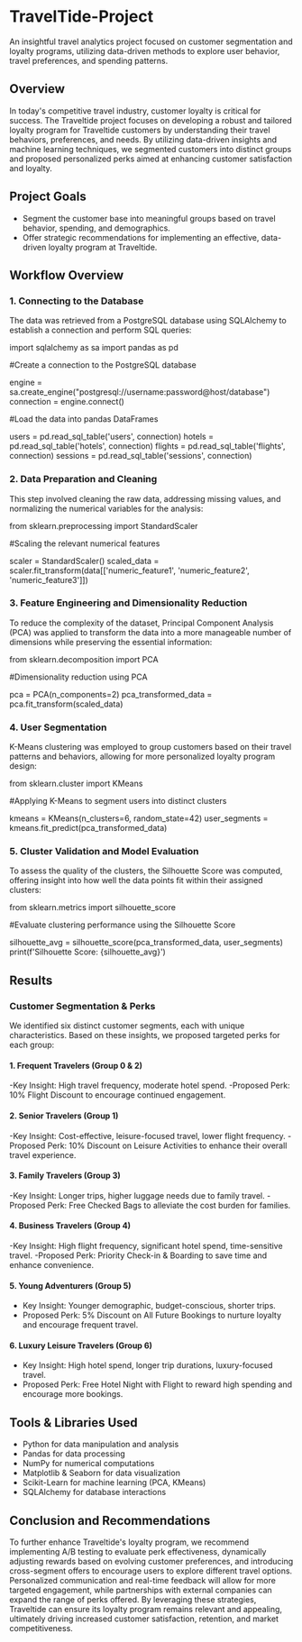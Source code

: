 # TravelTide-Project
An insightful travel analytics project focused on customer segmentation and loyalty programs, utilizing data-driven methods to explore user behavior, travel preferences, and spending patterns.

## Overview
In today's competitive travel industry, customer loyalty is critical for success. The Traveltide project focuses on developing a robust and tailored loyalty program for Traveltide customers by understanding their travel behaviors, preferences, and needs. By utilizing data-driven insights and machine learning techniques, we segmented customers into distinct groups and proposed personalized perks aimed at enhancing customer satisfaction and loyalty.

## Project Goals
- Segment the customer base into meaningful groups based on travel behavior, spending, and demographics.
- Offer strategic recommendations for implementing an effective, data-driven loyalty program at Traveltide.

## Workflow Overview
### 1. Connecting to the Database
The data was retrieved from a PostgreSQL database using SQLAlchemy to establish a connection and perform SQL queries:


import sqlalchemy as sa
import pandas as pd

#Create a connection to the PostgreSQL database

engine = sa.create_engine("postgresql://username:password@host/database")
connection = engine.connect()

#Load the data into pandas DataFrames

users = pd.read_sql_table('users', connection)
hotels = pd.read_sql_table('hotels', connection)
flights = pd.read_sql_table('flights', connection)
sessions = pd.read_sql_table('sessions', connection)

### 2. Data Preparation and Cleaning
This step involved cleaning the raw data, addressing missing values, and normalizing the numerical variables for the analysis:

from sklearn.preprocessing import StandardScaler

#Scaling the relevant numerical features

scaler = StandardScaler()
scaled_data = scaler.fit_transform(data[['numeric_feature1', 'numeric_feature2', 'numeric_feature3']])

### 3. Feature Engineering and Dimensionality Reduction
To reduce the complexity of the dataset, Principal Component Analysis (PCA) was applied to transform the data into a more manageable number of dimensions while preserving the essential information:

from sklearn.decomposition import PCA

#Dimensionality reduction using PCA

pca = PCA(n_components=2)
pca_transformed_data = pca.fit_transform(scaled_data)

### 4. User Segmentation
K-Means clustering was employed to group customers based on their travel patterns and behaviors, allowing for more personalized loyalty program design:

from sklearn.cluster import KMeans

#Applying K-Means to segment users into distinct clusters

kmeans = KMeans(n_clusters=6, random_state=42)
user_segments = kmeans.fit_predict(pca_transformed_data)

### 5. Cluster Validation and Model Evaluation
To assess the quality of the clusters, the Silhouette Score was computed, offering insight into how well the data points fit within their assigned clusters:

from sklearn.metrics import silhouette_score

#Evaluate clustering performance using the Silhouette Score

silhouette_avg = silhouette_score(pca_transformed_data, user_segments)
print(f'Silhouette Score: {silhouette_avg}')

## Results

### Customer Segmentation & Perks
We identified six distinct customer segments, each with unique characteristics. Based on these insights, we proposed targeted perks for each group:

#### 1. Frequent Travelers (Group 0 & 2)

-Key Insight: High travel frequency, moderate hotel spend.
-Proposed Perk: 10% Flight Discount to encourage continued engagement.

#### 2. Senior Travelers (Group 1)

-Key Insight: Cost-effective, leisure-focused travel, lower flight frequency.
-Proposed Perk: 10% Discount on Leisure Activities to enhance their overall travel experience.

#### 3. Family Travelers (Group 3)

-Key Insight: Longer trips, higher luggage needs due to family travel.
-Proposed Perk: Free Checked Bags to alleviate the cost burden for families.

#### 4. Business Travelers (Group 4)

-Key Insight: High flight frequency, significant hotel spend, time-sensitive travel.
-Proposed Perk: Priority Check-in & Boarding to save time and enhance convenience.

#### 5. Young Adventurers (Group 5)

- Key Insight: Younger demographic, budget-conscious, shorter trips.
- Proposed Perk: 5% Discount on All Future Bookings to nurture loyalty and encourage frequent travel.

#### 6. Luxury Leisure Travelers (Group 6)

- Key Insight: High hotel spend, longer trip durations, luxury-focused travel.
- Proposed Perk: Free Hotel Night with Flight to reward high spending and encourage more bookings.

## Tools & Libraries Used
- Python for data manipulation and analysis
- Pandas for data processing
- NumPy for numerical computations
- Matplotlib & Seaborn for data visualization
- Scikit-Learn for machine learning (PCA, KMeans)
- SQLAlchemy for database interactions

## Conclusion and Recommendations
To further enhance Traveltide's loyalty program, we recommend implementing A/B testing to evaluate perk effectiveness, dynamically adjusting rewards based on evolving customer preferences, and introducing cross-segment offers to encourage users to explore different travel options. Personalized communication and real-time feedback will allow for more targeted engagement, while partnerships with external companies can expand the range of perks offered. By leveraging these strategies, Traveltide can ensure its loyalty program remains relevant and appealing, ultimately driving increased customer satisfaction, retention, and market competitiveness.









